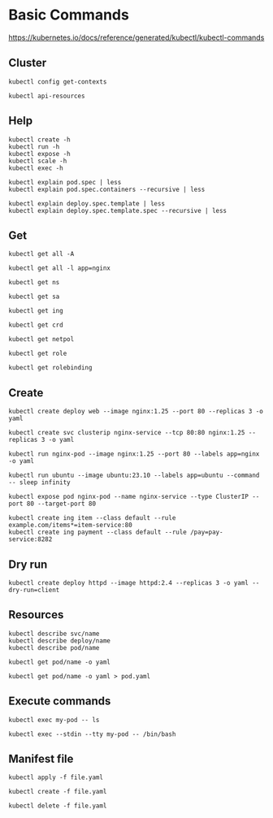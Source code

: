 # Basic Commands

https://kubernetes.io/docs/reference/generated/kubectl/kubectl-commands

## Cluster

```shell
kubectl config get-contexts
```

```shell
kubectl api-resources
```

## Help

```shell
kubectl create -h
kubectl run -h
kubectl expose -h
kubectl scale -h
kubectl exec -h
```

```shell
kubectl explain pod.spec | less
kubectl explain pod.spec.containers --recursive | less
```

```shell
kubectl explain deploy.spec.template | less
kubectl explain deploy.spec.template.spec --recursive | less
```

## Get

```shell
kubectl get all -A
```

```shell
kubectl get all -l app=nginx
```

```shell
kubectl get ns
```

```shell
kubectl get sa
```

```shell
kubectl get ing
```

```shell
kubectl get crd
```

```shell
kubectl get netpol
```

```shell
kubectl get role
```

```shell
kubectl get rolebinding
```

## Create

```shell
kubectl create deploy web --image nginx:1.25 --port 80 --replicas 3 -o yaml
```

```shell
kubectl create svc clusterip nginx-service --tcp 80:80 nginx:1.25 --replicas 3 -o yaml
```

```shell
kubectl run nginx-pod --image nginx:1.25 --port 80 --labels app=nginx -o yaml
```

```shell
kubectl run ubuntu --image ubuntu:23.10 --labels app=ubuntu --command -- sleep infinity
```

```shell
kubectl expose pod nginx-pod --name nginx-service --type ClusterIP --port 80 --target-port 80
```

```shell
kubectl create ing item --class default --rule example.com/items*=item-service:80
kubectl create ing payment --class default --rule /pay=pay-service:8282
```

## Dry run

```shell
kubectl create deploy httpd --image httpd:2.4 --replicas 3 -o yaml --dry-run=client
```

## Resources

```shell
kubectl describe svc/name
kubectl describe deploy/name
kubectl describe pod/name
```

```shell
kubectl get pod/name -o yaml
```

```shell
kubectl get pod/name -o yaml > pod.yaml
```

## Execute commands

```shell
kubectl exec my-pod -- ls
```

```shell
kubectl exec --stdin --tty my-pod -- /bin/bash
```

## Manifest file

```shell
kubectl apply -f file.yaml
```

```shell
kubectl create -f file.yaml
```

```shell
kubectl delete -f file.yaml
```
